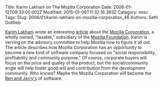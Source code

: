Title: Karim Lakhani on The Mozilla Corporation
Date: 2006-01-12T09:33:00.002Z
Modified: 2015-01-06T11:32:16.393Z
Category: misc
Tags: 
Slug: 2006/01/karim-lakhani-on-mozilla-corporation_46
Authors: Seth Gottlieb

[Karim Lakhani](http://web.mit.edu/lakhani/www/) wrote an interesting [article](http://spoudaiospaizen.net/archives/2005/08/organizational-innovationthe-mozilla-corporation/) about the [Mozilla Corporation](http://www.mozilla.org/reorganization/), a wholly owned, "taxable," subsidiary of the [Mozilla Foundation](http://www.mozilla.org).  Karim is serving on the advisory committee to help Mozilla how to figure it all out.  The article describes how Mozilla Corporation has an opportunity to become a new kind of software company focused on "social responsibility, profitability and community purpose."  Of course, corporate buyers will focus on the price and quality of the product, but the social/community angle will help foster good will and contribution from the development community.  Who knows? Maybe the Mozilla Corporation will become the [Ben and Jerry's](http://www.benjerry.com/) of software.
